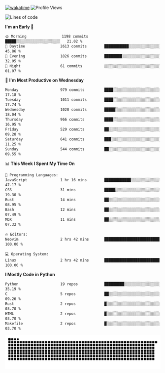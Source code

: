 [![wakatime](https://wakatime.com/badge/user/b920b284-3cde-4cd4-b72e-f7f22d050b16.svg)](https://wakatime.com/@b920b284-3cde-4cd4-b72e-f7f22d050b16)
![Profile Views](http://img.shields.io/badge/Profile%20Views-4586-blue)
<!--START_SECTION:waka-->
![Lines of code](https://img.shields.io/badge/From%20Hello%20World%20I%27ve%20Written-5.2%20million%20lines%20of%20code-blue)

**I'm an Early 🐤** 

```text
🌞 Morning                1198 commits        █████░░░░░░░░░░░░░░░░░░░░   21.02 % 
🌆 Daytime                2613 commits        ███████████░░░░░░░░░░░░░░   45.86 % 
🌃 Evening                1826 commits        ████████░░░░░░░░░░░░░░░░░   32.05 % 
🌙 Night                  61 commits          ░░░░░░░░░░░░░░░░░░░░░░░░░   01.07 % 
```
📅 **I'm Most Productive on Wednesday** 

```text
Monday                   979 commits         ████░░░░░░░░░░░░░░░░░░░░░   17.18 % 
Tuesday                  1011 commits        ████░░░░░░░░░░░░░░░░░░░░░   17.74 % 
Wednesday                1028 commits        █████░░░░░░░░░░░░░░░░░░░░   18.04 % 
Thursday                 966 commits         ████░░░░░░░░░░░░░░░░░░░░░   16.95 % 
Friday                   529 commits         ██░░░░░░░░░░░░░░░░░░░░░░░   09.28 % 
Saturday                 641 commits         ███░░░░░░░░░░░░░░░░░░░░░░   11.25 % 
Sunday                   544 commits         ██░░░░░░░░░░░░░░░░░░░░░░░   09.55 % 
```


📊 **This Week I Spent My Time On** 

```text
💬 Programming Languages: 
JavaScript               1 hr 16 mins        ████████████░░░░░░░░░░░░░   47.17 % 
CSS                      31 mins             █████░░░░░░░░░░░░░░░░░░░░   19.30 % 
Rust                     14 mins             ██░░░░░░░░░░░░░░░░░░░░░░░   08.95 % 
Bash                     12 mins             ██░░░░░░░░░░░░░░░░░░░░░░░   07.49 % 
MDX                      11 mins             ██░░░░░░░░░░░░░░░░░░░░░░░   07.32 % 

🔥 Editors: 
Neovim                   2 hrs 42 mins       █████████████████████████   100.00 % 

💻 Operating System: 
Linux                    2 hrs 42 mins       █████████████████████████   100.00 % 
```

**I Mostly Code in Python** 

```text
Python                   19 repos            █████████░░░░░░░░░░░░░░░░   35.19 % 
C                        5 repos             ██░░░░░░░░░░░░░░░░░░░░░░░   09.26 % 
Rust                     2 repos             █░░░░░░░░░░░░░░░░░░░░░░░░   03.70 % 
HTML                     2 repos             █░░░░░░░░░░░░░░░░░░░░░░░░   03.70 % 
Makefile                 2 repos             █░░░░░░░░░░░░░░░░░░░░░░░░   03.70 % 
```




<!--END_SECTION:waka-->
![Snake animation](https://raw.githubusercontent.com/timmypidashev/timmypidashev/main/commits.svg)
